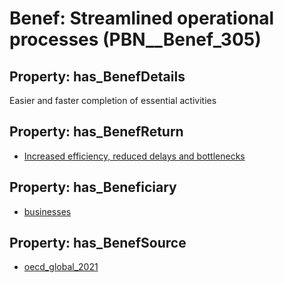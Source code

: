 # Benef: __Streamlined operational processes__ (PBN__Benef_305)

## Property: has_BenefDetails

Easier and faster completion of essential activities

## Property: has_BenefReturn

* [Increased efficiency, reduced delays and bottlenecks](../BenefReturn/PBN__BenefReturn_323)

## Property: has_Beneficiary

* [businesses](../Stakeholder/PBN__Stakeholder_147)

## Property: has_BenefSource

* [oecd_global_2021](../Article/PBN__Article_60)

